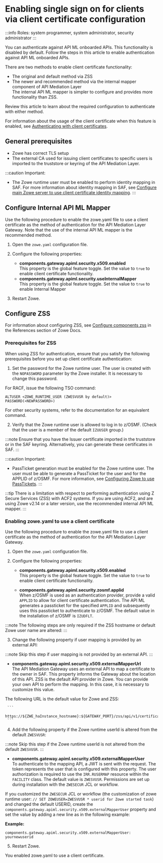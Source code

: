 # Enabling single sign on for clients via client certificate configuration

:::info Roles: system programmer, system administrator, security administrator
:::

You can authenticate against API ML onboarded APIs. This functionality is disabled by default. Follow the steps in this article to enable authentication against API ML onboarded APIs. 

There are two methods to enable client certificate functionality: 
* The original and default method via ZSS 
* The newer and recommended method via the internal mapper component of API Mediation Layer  
The internal API ML mapper is simpler to configure and provides more functionality than ZSS.

Review this article to learn about the required configuration to authenticate with either method. 

For information about the usage of the client certificate when this feature is enabled, see [Authenticating with client certificates](../authenticating-with-client-certificates.md).

## General prerequisites

* Zowe has correct TLS setup 
* The external CA used for issuing client certificates to specific users is imported to the truststore or keyring of the API Mediation Layer.

:::caution Important:
* The Zowe runtime user must be enabled to perform identity mapping in SAF. For more information about identity mapping in SAF, see [Configure main Zowe server to use client certificate identity mapping](./configure-zos-system.md#configure-main-zowe-server-to-use-client-certificate-identity-mapping).
  :::

## Configure Internal API ML Mapper

Use the following procedure to enable the zowe.yaml file to use a client certificate as the method of authentication for the API Mediation Layer Gateway. Note that the use of the internal API ML mapper is the recommended method.

1. Open the `zowe.yaml` configuration file.
2. Configure the following properties:

   * **components.gateway.apiml.security.x509.enabled**  
     This property is the global feature toggle. Set the value to `true` to enable client certificate functionality.
   * **components.gateway.apiml.security.useInternalMapper**  
     This property is the global feature toggle. Set the value to `true` to enable Internal Mapper

3. Restart Zowe.

## Configure ZSS

For information about configuring ZSS, see [Configure components zss](../appendix/zowe-yaml-configuration.md#configure-component-zss) in the References section of Zowe Docs.

### Prerequisites for ZSS

When using ZSS for authentication, ensure that you satisfy the following prerequisites before you set up client certificate authentication:

1. Set the password for the Zowe runtime user. The user is created with the `NOPASSWORD` parameter by the Zowe installer. It is necessary to change this password.

For RACF, issue the following TSO command:

`ALTUSER <ZOWE_RUNTIME_USER (ZWESVUSR by default)> PASSWORD(<NEWPASSWORD>)`

For other security systems, refer to the documentation for an equivalent command.

2. Verify that the Zowe runtime user is allowed to log in to z/OSMF. (Check that the user is a member of the default `IZUUSER` group.)

:::note
Ensure that you have the Issuer certificate imported in the truststore or in the SAF keyring. Alternatively, you can generate these certificates in SAF.
:::

:::caution Important:
* PassTicket generation must be enabled for the Zowe runtime user. The user must be able to generate a PassTicket for the user and for the APPLID of z/OSMF. For more information, see [Configuring Zowe to use PassTickets](./api-mediation/configuration-extender-passtickets.md#configuring-zowe-to-use-passtickets).
:::

:::tip
There is a limitation with respect to performing authentication using Z Secure Services (ZSS) with ACF2 systems. If you are using ACF2, and are using Zowe v2.14 or a later version, use the recommended internal API ML mapper.
:::

### Enabling zowe.yaml to use a client certificate

Use the following procedure to enable the zowe.yaml file to use a client certificate as the method of authentication for the API Mediation Layer Gateway. 

1. Open the `zowe.yaml` configuration file.
2. Configure the following properties:

   * **components.gateway.apiml.security.x509.enabled**  
   This property is the global feature toggle. Set the value to `true` to enable client certificate functionality.

   * **components.gateway.apiml.security.zosmf.applid**  
   When z/OSMF is used as an authentication provider, provide a valid `APPLID` to allow for client certificate authentication. The API ML generates a passticket for the specified `APPLID` and subsequently uses this passticket to authenticate to z/OSMF. The default value in the installation of z/OSMF is `IZUDFLT`.
  
:::note
The following steps are only required if the ZSS hostname or default Zowe user name are altered:
:::

3. Change the following property if user mapping is provided by an external API:

  :::note
   Skip this step if user mapping is not provided by an external API.
   :::
   * **components.gateway.apiml.security.x509.externalMapperUrl**  
   The API Mediation Gateway uses an external API to map a certificate to the owner in SAF. This property informs the Gateway about the location of this API. ZSS is the default API provider in Zowe. You can provide your own API to perform the mapping. In this case, it is necessary to customize this value.

   The following URL is the default value for Zowe and ZSS:

     ```
     https://${ZWE_haInstance_hostname}:${GATEWAY_PORT}/zss/api/v1/certificate/x509/map
     ```

4. Add the following property if the Zowe runtime userId is altered from the default `ZWESVUSR`:

  :::note
  Skip this step if the Zowe runtime userId is not altered from the default `ZWESVUSR`.
  :::

   * **components.gateway.apiml.security.x509.externalMapperUser**  
   To authenticate to the mapping API, a JWT is sent with the request. The token represents the user that is configured with this property. The user authorization is required to use the `IRR.RUSERMAP` resource within the `FACILITY` class. The default value is `ZWESVUSR`. Permissions are set up during installation with the `ZWESECUR` JCL or workflow.

   If you customized the `ZWESECUR` JCL or workflow (the customization of zowe runtime user: `// SET ZOWEUSER=ZWESVUSR * userid for Zowe started task`) and changed the default USERID, create the `components.gateway.apiml.security.x509.externalMapperUser` property and set the value by adding a new line as in the following example:

   **Example:**

   ```
   components.gateway.apiml.security.x509.externalMapperUser: yournewuserid  
   ```

5. Restart Zowe.

You enabled zowe.yaml to use a client certificate.